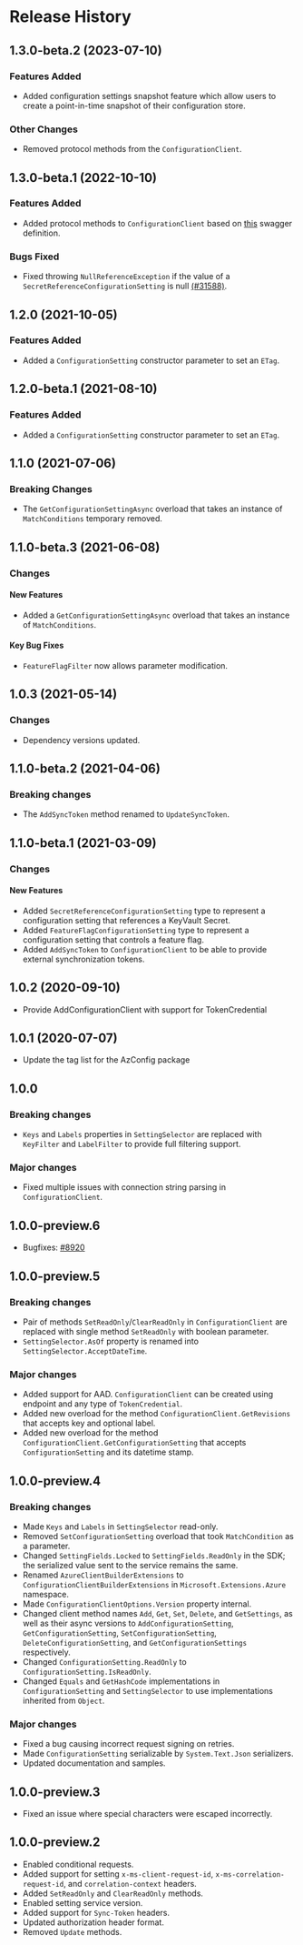 # Release History

## 1.3.0-beta.2 (2023-07-10)

### Features Added

- Added configuration settings snapshot feature which allow users to create a point-in-time snapshot of their configuration store.

### Other Changes

- Removed protocol methods from the `ConfigurationClient`.

## 1.3.0-beta.1 (2022-10-10)

### Features Added

- Added protocol methods to `ConfigurationClient` based on [this](https://github.com/Azure/azure-rest-api-specs/blob/e01d8afe9be7633ed36db014af16d47fec01f737/specification/appconfiguration/data-plane/Microsoft.AppConfiguration/stable/1.0/appconfiguration.json) swagger definition.

### Bugs Fixed

- Fixed throwing `NullReferenceException` if the value of a `SecretReferenceConfigurationSetting` is null [(#31588)](https://github.com/Azure/azure-sdk-for-net/pull/31588).

## 1.2.0 (2021-10-05)

### Features Added

- Added a `ConfigurationSetting` constructor parameter to set an `ETag`.

## 1.2.0-beta.1 (2021-08-10)

### Features Added

- Added a `ConfigurationSetting` constructor parameter to set an `ETag`.

## 1.1.0 (2021-07-06)

### Breaking Changes

- The `GetConfigurationSettingAsync` overload that takes an instance of `MatchConditions` temporary removed.

## 1.1.0-beta.3 (2021-06-08)

### Changes

#### New Features
- Added a `GetConfigurationSettingAsync` overload that takes an instance of `MatchConditions`.

#### Key Bug Fixes

- `FeatureFlagFilter` now allows parameter modification.

## 1.0.3 (2021-05-14)

### Changes

- Dependency versions updated.

## 1.1.0-beta.2 (2021-04-06)

### Breaking changes

- The `AddSyncToken` method renamed to `UpdateSyncToken`.

## 1.1.0-beta.1 (2021-03-09)

### Changes

#### New Features

- Added `SecretReferenceConfigurationSetting` type to represent a configuration setting that references a KeyVault Secret. 
- Added `FeatureFlagConfigurationSetting` type to represent a configuration setting that controls a feature flag.
- Added `AddSyncToken` to `ConfigurationClient` to be able to provide external synchronization tokens.

## 1.0.2 (2020-09-10)

- Provide AddConfigurationClient with support for TokenCredential

## 1.0.1 (2020-07-07)

- Update the tag list for the AzConfig package

## 1.0.0 

### Breaking changes

- `Keys` and `Labels` properties in `SettingSelector` are replaced with `KeyFilter` and `LabelFilter` to provide full filtering support.

### Major changes

- Fixed multiple issues with connection string parsing in `ConfigurationClient`.

## 1.0.0-preview.6 

- Bugfixes: [#8920](https://github.com/Azure/azure-sdk-for-net/issues/8920)

## 1.0.0-preview.5 

### Breaking changes

- Pair of methods `SetReadOnly`/`ClearReadOnly` in `ConfigurationClient` are replaced with single method `SetReadOnly` with boolean parameter.
- `SettingSelector.AsOf` property is renamed into `SettingSelector.AcceptDateTime`.

### Major changes

- Added support for AAD. `ConfigurationClient` can be created using endpoint and any type of `TokenCredential`.
- Added new overload for the method `ConfigurationClient.GetRevisions` that accepts key and optional label.
- Added new overload for the method `ConfigurationClient.GetConfigurationSetting` that accepts `ConfigurationSetting` and its datetime stamp.

## 1.0.0-preview.4 

### Breaking changes

- Made `Keys` and `Labels` in `SettingSelector` read-only.
- Removed `SetConfigurationSetting` overload that took `MatchCondition` as a parameter.
- Changed `SettingFields.Locked` to `SettingFields.ReadOnly` in the SDK; the serialized value sent to the service remains the same.
- Renamed `AzureClientBuilderExtensions` to `ConfigurationClientBuilderExtensions` in `Microsoft.Extensions.Azure` namespace.
- Made `ConfigurationClientOptions.Version` property internal.
- Changed client method names `Add`, `Get`, `Set`, `Delete`, and `GetSettings`, as well as their async versions to `AddConfigurationSetting`, `GetConfigurationSetting`, `SetConfigurationSetting`, `DeleteConfigurationSetting`, and `GetConfigurationSettings` respectively.
- Changed `ConfigurationSetting.ReadOnly` to `ConfigurationSetting.IsReadOnly`.
- Changed `Equals` and `GetHashCode` implementations in `ConfigurationSetting` and `SettingSelector` to use implementations inherited from `Object`.

### Major changes

- Fixed a bug causing incorrect request signing on retries.
- Made `ConfigurationSetting` serializable by `System.Text.Json` serializers.
- Updated documentation and samples.

## 1.0.0-preview.3 

- Fixed an issue where special characters were escaped incorrectly.

## 1.0.0-preview.2 

- Enabled conditional requests.
- Added support for setting `x-ms-client-request-id`, `x-ms-correlation-request-id`, and `correlation-context` headers.
- Added `SetReadOnly` and `ClearReadOnly` methods.
- Enabled setting service version.
- Added support for `Sync-Token` headers.
- Updated authorization header format.
- Removed `Update` methods.
